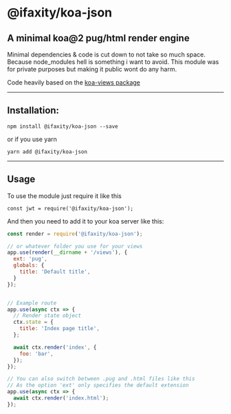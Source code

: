 @ifaxity/koa-json
===================

## A minimal koa@2 pug/html render engine

Minimal dependencies & code is cut down to not take so much space.
Because node_modules hell is something i want to avoid.
This module was for private purposes but making it public wont do any harm.

Code heavily based on the [koa-views package](https://www.npmjs.com/package/koa-views)

------------------
## Installation:

`npm install @ifaxity/koa-json --save`

or if you use yarn

`yarn add @ifaxity/koa-json`

--------
## Usage

To use the module just require it like this

`const jwt = require('@ifaxity/koa-json');`

And then you need to add it to your koa server like this:

```js
const render = require('@ifaxity/koa-json');

// or whatever folder you use for your views
app.use(render(__dirname + '/views'), {
  ext: 'pug',
  globals: {
    title: 'Default title',
  }
});


// Example route
app.use(async ctx => {
  // Render state object
  ctx.state = {
    title: 'Index page title',
  };

  await ctx.render('index', {
    foo: 'bar',
  });
});

// You can also switch between .pug and .html files like this
// As the option 'ext' only specifies the default extension
app.use(async ctx => {
  await ctx.render('index.html');
});
```
